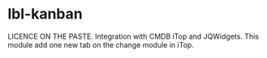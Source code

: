 # lbl-kanban
LICENCE ON THE PASTE.
Integration with CMDB iTop and JQWidgets. 
This module add one new tab on the change module in iTop.
